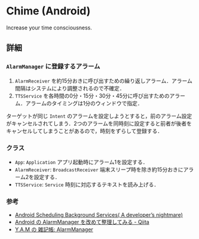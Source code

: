 Chime (Android)
===============
Increase your time consciousness.

詳細
----
### `AlarmManager` に登録するアラーム
1. `AlarmReceiver` を約15分おきに呼び出すための繰り返しアラーム．アラーム間隔はシステムにより調整されるので不確定．
2. `TTSService` を各時間の0分・15分・30分・45分に呼び出すためのアラーム．アラームのタイミングは1分のウィンドウで指定．

ターゲットが同じ `Intent` のアラームを設定しようとすると，前のアラーム設定がキャンセルされてしまう．2つのアラームを同時刻に設定すると前者が後者をキャンセルしてしまうことがあるので，時刻をずらして登録する．

### クラス
- `App`: `Application` アプリ起動時にアラーム1を設定する．
- `AlarmReceiver`: `BroadcastReceiver` 端末スリープ時を除き約15分おきにアラーム2を設定する．
- `TTSService`: `Service` 時刻に対応するテキストを読み上げる．

### 参考
- [Android Scheduling Background Services( A developer’s nightmare)](https://medium.com/mindorks/android-scheduling-background-services-a-developers-nightmare-c573807c2705)
- [Android の AlarmManager を改めて整理してみる - Qiita](https://qiita.com/upft_rkoshida/items/8149605f751137b4c21c)
- [Y.A.M の 雑記帳: AlarmManager](http://y-anz-m.blogspot.com/2011/03/alarmmanager.html)
